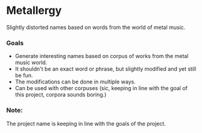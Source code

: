 # Metallergy

Slightly distorted names based on words from the world of metal music.

### Goals

- Generate interesting names based on corpus of works from the metal music world.
- It shouldn't be an exact word or phrase, but slightly modified and yet still be fun.
- The modifications can be done in multiple ways.
- Can be used with other corpuses (sic, keeping in line with the goal of this project, corpora sounds boring.)

### Note:

The project name is keeping in line with the goals of the project.
